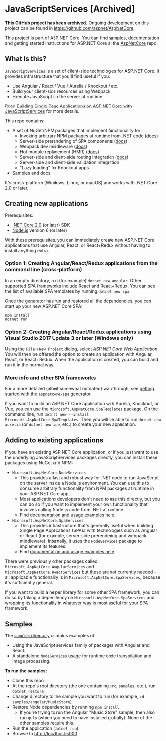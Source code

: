 # JavaScriptServices [Archived]

**This GitHub project has been archived.** Ongoing development on this project can be found in <https://github.com/aspnet/AspNetCore>.

This project is part of ASP.NET Core. You can find samples, documentation and getting started instructions for ASP.NET Core at the [AspNetCore](https://github.com/aspnet/AspNetCore) repo.

## What is this?

`JavaScriptServices` is a set of client-side technologies for ASP.NET Core. It provides infrastructure that you'll find useful if you:

-  Use Angular / React / Vue / Aurelia / Knockout / etc.
-  Build your client-side resources using Webpack.
-  Execute JavaScript on the server at runtime.

Read [Building Single Page Applications on ASP.NET Core with JavaScriptServices](https://blogs.msdn.microsoft.com/webdev/2017/02/14/building-single-page-applications-on-asp-net-core-with-javascriptservices/) for more details.

This repo contains:

 * A set of NuGet/NPM packages that implement functionality for:
   * Invoking arbitrary NPM packages at runtime from .NET code ([docs](/src/Microsoft.AspNetCore.NodeServices#simple-usage-example))
   * Server-side prerendering of SPA components ([docs](/src/Microsoft.AspNetCore.SpaServices#server-side-prerendering))
   * Webpack dev middleware ([docs](/src/Microsoft.AspNetCore.SpaServices#webpack-dev-middleware))
   * Hot module replacement (HMR) ([docs](/src/Microsoft.AspNetCore.SpaServices#webpack-hot-module-replacement))
   * Server-side and client-side routing integration ([docs](/src/Microsoft.AspNetCore.SpaServices#routing-helper-mapspafallbackroute))
   * Server-side and client-side validation integration
   * "Lazy loading" for Knockout apps
 * Samples and docs

It's cross-platform (Windows, Linux, or macOS) and works with .NET Core 2.0 or later.

## Creating new applications

Prerequisites:

* [.NET Core 2.0](https://www.microsoft.com/net/core) (or later) SDK
* [Node.js](https://nodejs.org/) version 6 (or later)

With these prerequisites, you can immediately create new ASP.NET Core applications that use Angular, React, or React+Redux without having to install anything extra.

### Option 1: Creating Angular/React/Redux applications from the command line (cross-platform)

In an empty directory, run (for example) `dotnet new angular`. Other supported SPA frameworks include React and React+Redux. You can see the list of available SPA templates by running `dotnet new spa`.

Once the generator has run and restored all the dependencies, you can start up your new ASP.NET Core SPA:

    npm install
    dotnet run

### Option 2: Creating Angular/React/Redux applications using Visual Studio 2017 Update 3 or later (Windows only)

Using the `File`->`New Project` dialog, select *ASP.NET Core Web Application*. You will then be offered the option to create an application with Angular, React, or React+Redux. When the application is created, you can build and run it in the normal way.

### More info and other SPA frameworks

For a more detailed (albeit somewhat outdated) walkthrough, see [getting started with the `aspnetcore-spa` generator](http://blog.stevensanderson.com/2016/05/02/angular2-react-knockout-apps-on-aspnet-core/).

If you want to build an ASP.NET Core application with Aurelia, Knockout, or Vue, you can use the `Microsoft.AspNetCore.SpaTemplates` package. On the command line, run `dotnet new --install Microsoft.AspNetCore.SpaTemplates`. Then you will be able to run `dotnet new aurelia` (or `dotnet new vue`, etc.) to create your new application.

## Adding to existing applications

If you have an existing ASP.NET Core application, or if you just want to use the underlying JavaScriptServices packages directly, you can install these packages using NuGet and NPM:

 * `Microsoft.AspNetCore.NodeServices`
   * This provides a fast and robust way for .NET code to run JavaScript on the server inside a Node.js environment. You can use this to consume arbitrary functionality from NPM packages at runtime in your ASP.NET Core app.
   * Most applications developers don't need to use this directly, but you can do so if you want to implement your own functionality that involves calling Node.js code from .NET at runtime.
   * Find [documentation and usage examples here](/src/Microsoft.AspNetCore.NodeServices#microsoftaspnetcorenodeservices).
 * `Microsoft.AspNetCore.SpaServices`
   * This provides infrastructure that's generally useful when building Single Page Applications (SPAs) with technologies such as Angular or React (for example, server-side prerendering and webpack middleware). Internally, it uses the `NodeServices` package to implement its features.
   * Find [documentation and usage examples here](/src/Microsoft.AspNetCore.SpaServices#microsoftaspnetcorespaservices)

There were previously other packages called  `Microsoft.AspNetCore.AngularServices` and `Microsoft.AspNetCore.ReactServices` but these are not currently needed - all applicable functionality is in `Microsoft.AspNetCore.SpaServices`, because it's sufficiently general.

If you want to build a helper library for some other SPA framework, you can do so by taking a dependency on `Microsoft.AspNetCore.SpaServices` and wrapping its functionality in whatever way is most useful for your SPA framework.

## Samples

The [`samples` directory](/samples) contains examples of:

- Using the JavaScript services family of packages with Angular and React.
- A standalone `NodeServices` usage for runtime code transpilation and image processing.

**To run the samples:**

 * Clone this repo
 * At the repo's root directory (the one containing `src`, `samples`, etc.), run `dotnet restore`
 * Change directory to the sample you want to run (for example, `cd samples/angular/MusicStore`)
 * Restore Node dependencies by running `npm install`
   * If you're trying to run the Angular "Music Store" sample, then also run `gulp` (which you need to have installed globally). None of the other samples require this.
 * Run the application (`dotnet run`)
 * Browse to [http://localhost:5000](http://localhost:5000)
